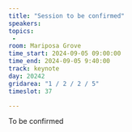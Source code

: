 ```yaml
---
title: "Session to be confirmed"
speakers:
topics:
 - 
room: Mariposa Grove
time_start: 2024-09-05 09:00:00
time_end: 2024-09-05 9:40:00
track: keynote
day: 20242
gridarea: "1 / 2 / 2 / 5"
timeslot: 37

---
```


To be confirmed